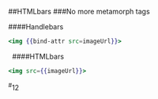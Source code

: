 ##HTMLbars
###No more metamorph tags

####Handlebars
```handlebars
<img {{bind-attr src=imageUrl}}>

```

&nbsp;
####HTMLbars
```handlebars
<img src={{imageUrl}}>

```

<div class="number"><sup>#</sup>12</div>
